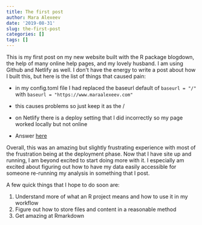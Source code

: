 ```yaml
---
title: The first post
author: Mara Alexeev
date: '2019-08-31'
slug: the-first-post
categories: []
tags: []
---
```


This is my first post on my new website built with the R package blogdown, the help of many online help pages, and my lovely husband. I am using Github and Netlify as well. I don't have the energy to write a post about how I built this, but here is the list of things that caused pain: 

* in my config.toml file I had replaced the baseurl default of `baseurl = "/"` with `baseurl = "https://www.maraalexeev.com"`
 * this causes problems so just keep it as the /

* on Netlify there is a deploy setting that I did incorrectly so my page worked locally but not online
 * Answer [here](https://community.netlify.com/t/common-issue-i-ve-deployed-my-site-but-i-still-see-page-not-found/125/2)
 
Overall, this was an amazing but slightly frustrating experience with most of the frustration being at the deployment phase. Now that I have site up and running, I am beyond excited to start doing more with it. I especially am excited about figuring out how to have my data easily accessible for someone re-running my analysis in something that I post. 
 
A few quick things that I hope to do soon are: 

1. Understand more of what an R project means and how to use it in my workflow
2. Figure out how to store files and content in a reasonable method
3. Get amazing at Rmarkdown
